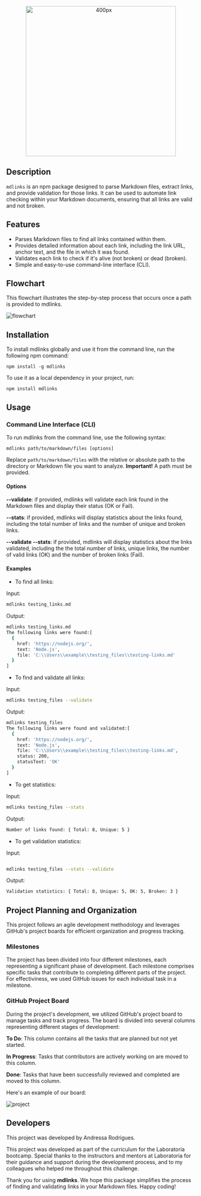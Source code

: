 <p align="center">
  <img src="assets\mdlinks.png" width="400px" alt="400px">
</p>

## Description

`mdlinks` is an npm package designed to parse Markdown files, extract links, and provide validation for those links. It can be used to automate link checking within your Markdown documents, ensuring that all links are valid and not broken.

## Features

* Parses Markdown files to find all links contained within them.
* Provides detailed information about each link, including the link URL, anchor text, and the file in which it was found.
* Validates each link to check if it's alive (not broken) or dead (broken).
* Simple and easy-to-use command-line interface (CLI).

## Flowchart

This flowchart illustrates the step-by-step process that occurs once a path is provided to mdlinks.

![flowchart](assets/flowchart.png)

## Installation

To install mdlinks globally and use it from the command line, run the following npm command:

`npm install -g mdlinks`

To use it as a local dependency in your project, run:

`npm install mdlinks
`

## Usage

### Command Line Interface (CLI)

To run mdlinks from the command line, use the following syntax:

``
mdlinks path/to/markdown/files [options]
``

Replace `path/to/markdown/files` with the relative or absolute path to the directory or Markdown file you want to analyze.
**Important!** A path must be provided.

#### Options

**--validate**: if provided, mdlinks will validate each link found in the Markdown files and display their status (OK or Fail).

**--stats**: if provided, mdlinks will display statistics about the links found, including the total number of links and the number of unique and broken links.

**--validate --stats**: if provided, mdlinks will display statistics about the links validated, including the the total number of links, unique links, the number of valid links (OK) and the number of broken links (Fail).

#### Examples

* To find all links:

Input:

```bash
mdlinks testing_links.md
```

Output:

```bash
mdlinks testing_links.md
The following links were found:[
  {
    href: 'https://nodejs.org/',
    text: 'Node.js',
    file: 'C:\\Users\\example\\testing_files\\testing-links.md'
  }
]
```

* To find and validate all links:

Input:

```bash
mdlinks testing_files --validate
```

Output:

```bash
mdlinks testing_files
The following links were found and validated:[
  {
    href: 'https://nodejs.org/',
    text: 'Node.js',
    file: 'C:\\Users\\example\\testing_files\\testing-links.md',
    status: 200,
    statusText: 'OK'
  }
]
```

* To get statistics:

Input:

```bash
mdlinks testing_files --stats
```

Output:

```bash
Number of links found: { Total: 8, Unique: 5 }
```

* To get validation statistics:

Input:

```bash

mdlinks testing_files --stats --validate
```

Output:

```bash
Validation statistics: { Total: 8, Unique: 5, OK: 5, Broken: 3 }
```

## Project Planning and Organization

This project follows an agile development methodology and leverages GitHub's project boards for efficient organization and progress tracking.

### Milestones

The project has been divided into four different milestones, each representing a significant phase of development. Each milestone comprises specific tasks that contribute to completing different parts of the project. For effectiviness, we used GitHub issues for each individual task in a milestone.

### GitHub Project Board

During the project's development, we utilized GitHub's project board to manage tasks and track progress. The board is divided into several columns representing different stages of development:

**To Do**: This column contains all the tasks that are planned but not yet started.

**In Progress**: Tasks that contributors are actively working on are moved to this column.

**Done**: Tasks that have been successfully reviewed and completed are moved to this column.

Here's an example of our board:

![project](assets/mdlinks-project.png)

## Developers

This project was developed by Andressa Rodrigues.

This project was developed as part of the curriculum for the Laboratoria bootcamp. Special thanks to the instructors and mentors at Laboratoria for their guidance and support during the development process, and to my colleagues who helped me throughout this challenge.

Thank you for using **mdlinks**. We hope this package simplifies the process of finding and validating links in your Markdown files. Happy coding!
